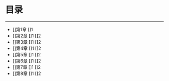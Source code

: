 # 目录
---
- []第1章
	 []1
- []第2章
	 []1
	 []2
- []第3章
	 []1
	 []2
- []第4章
	 []1
	 []2
- []第5章
	 []1
	 []2
- []第6章
	 []1
	 []2
- []第7章
	 []1
	 []2
- []第8章
	 []1
	 []2
